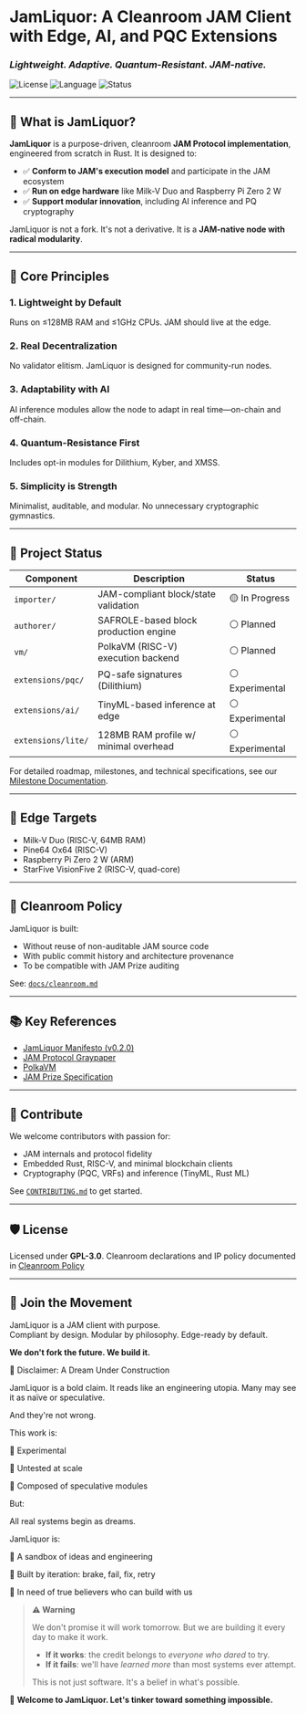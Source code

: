 # JamLiquor: A Cleanroom JAM Client with Edge, AI, and PQC Extensions

### _Lightweight. Adaptive. Quantum-Resistant. JAM-native._

![License](https://img.shields.io/badge/license-GPL_3.0-blue.svg) ![Language](https://img.shields.io/badge/language-Rust-orange.svg) ![Status](https://img.shields.io/badge/status-Experimental-lightgrey)

---

## 📌 What is JamLiquor?

**JamLiquor** is a purpose-driven, cleanroom **JAM Protocol implementation**, engineered from scratch in Rust. It is designed to:

- ✅ **Conform to JAM's execution model** and participate in the JAM ecosystem
- ✅ **Run on edge hardware** like Milk-V Duo and Raspberry Pi Zero 2 W
- ✅ **Support modular innovation**, including AI inference and PQ cryptography

JamLiquor is not a fork. It's not a derivative. It is a **JAM-native node with radical modularity**.

---

## 🧭 Core Principles

### 1. **Lightweight by Default**

Runs on ≤128MB RAM and ≤1GHz CPUs. JAM should live at the edge.

### 2. **Real Decentralization**

No validator elitism. JamLiquor is designed for community-run nodes.

### 3. **Adaptability with AI**

AI inference modules allow the node to adapt in real time—on-chain and off-chain.

### 4. **Quantum-Resistance First**

Includes opt-in modules for Dilithium, Kyber, and XMSS.

### 5. **Simplicity is Strength**

Minimalist, auditable, and modular. No unnecessary cryptographic gymnastics.

---

## 🚀 Project Status

| Component          | Description                           | Status          |
| ------------------ | ------------------------------------- | --------------- |
| `importer/`        | JAM-compliant block/state validation  | 🟡 In Progress  |
| `authorer/`        | SAFROLE-based block production engine | ⚪ Planned      |
| `vm/`              | PolkaVM (RISC-V) execution backend    | ⚪ Planned      |
| `extensions/pqc/`  | PQ-safe signatures (Dilithium)        | ⚪ Experimental |
| `extensions/ai/`   | TinyML-based inference at edge        | ⚪ Experimental |
| `extensions/lite/` | 128MB RAM profile w/ minimal overhead | ⚪ Experimental |

For detailed roadmap, milestones, and technical specifications, see our [Milestone Documentation](./docs/src/MILESTONE.md).

---

## 🔧 Edge Targets

- Milk-V Duo (RISC-V, 64MB RAM)
- Pine64 Ox64 (RISC-V)
- Raspberry Pi Zero 2 W (ARM)
- StarFive VisionFive 2 (RISC-V, quad-core)

---

## 🧪 Cleanroom Policy

JamLiquor is built:

- Without reuse of non-auditable JAM source code
- With public commit history and architecture provenance
- To be compatible with JAM Prize auditing

See: [`docs/cleanroom.md`](./docs/cleanroom.md)

---

## 📚 Key References

- [JamLiquor Manifesto (v0.2.0)](./MANIFESTO.md)
- [JAM Protocol Graypaper](https://github.com/gavofyork/graypaper)
- [PolkaVM](https://github.com/paritytech/polkavm)
- [JAM Prize Specification](https://hackmd.io/@polkadot/jamprize)

---

## 🤝 Contribute

We welcome contributors with passion for:

- JAM internals and protocol fidelity
- Embedded Rust, RISC-V, and minimal blockchain clients
- Cryptography (PQC, VRFs) and inference (TinyML, Rust ML)

See [`CONTRIBUTING.md`](./CONTRIBUTING.md) to get started.

---

## 🛡 License

Licensed under **GPL-3.0**. Cleanroom declarations and IP policy documented in [Cleanroom Policy](./docs/CLEANROOM.md)

---

## 🚀 Join the Movement

JamLiquor is a JAM client with purpose.  
Compliant by design. Modular by philosophy. Edge-ready by default.

**We don't fork the future. We build it.**

🧪 Disclaimer: A Dream Under Construction

JamLiquor is a bold claim. It reads like an engineering utopia. Many may see it as naïve or speculative.

And they're not wrong.

This work is:

🌱 Experimental

🧪 Untested at scale

🧩 Composed of speculative modules

But:

All real systems begin as dreams.

JamLiquor is:

🚧 A sandbox of ideas and engineering

🔁 Built by iteration: brake, fail, fix, retry

🙋 In need of true believers who can build with us

> **⚠ Warning**
>
> We don't promise it will work tomorrow. But we are building it every day to make it work.
>
> - **If it works**: the credit belongs to _everyone who dared_ to try.
> - **If it fails**: we'll have _learned more_ than most systems ever attempt.
>
> This is not just software. It's a belief in what's possible.

🤝 **Welcome to JamLiquor. Let's tinker toward something impossible.**
